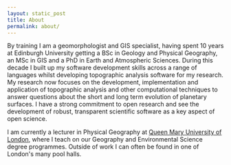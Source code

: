 ```yaml
---
layout: static_post
title: About
permalink: about/
---
```


By training I am a geomorphologist and GIS specialist, having spent 10 years at Edinburgh University getting a BSc in Geology and Physical Geography, an MSc in GIS and a PhD in Earth and Atmospheric Sciences. During this decade I built up my software development skills across a range of languages whilst developing topographic analysis software for my research. My research now focuses on the development, implementation and application of topographic analysis and other computational techniques to answer questions about the short and long term evolution of planetary surfaces. I have a strong commitment to open research and see the development of robust, transparent scientific software as a key aspect of open science.

I am currently a lecturer in Physical Geography at [Queen Mary University of London](https://www.qmul.ac.uk/geog/), where I teach on our Geography and Environmental Science degree programmes. Outside of work I can often be found in one of London's many pool halls.
